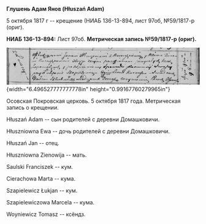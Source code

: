 **Глушень Адам Янов (Hłuszаń Adam)**

5 октября 1817 г -- крещение (НИАБ 136-13-894, лист 97об, №59/1817-р
(ориг).

**НИАБ 136-13-894:** Лист 97об. **Метрическая запись №59/1817-р
(ориг).**

![](./media/c4731bd76a8829faa7fb688304ddd0dcbc1dc3cc.png){width="6.496527777777778in"
height="0.99167760279965in"}

Осовская Покровская церковь. 5 октября 1817 года. Метрическая запись о
крещении.

Hłuszań Adam -- сын родителей с деревни Домашковичи.

Hłuszniowna Ewa -- дочь родителей с деревни Домашковичи.

Hłuszań Jan -- отец.

Hłuszniowna Zienowija -- мать.

Saulski Franciszek -- кум.

Cierachowa Marta -- кума.

Szapielewicz Łukjan -- кум.

Szapielewiczowa Marcela -- кума.

Woyniewicz Tomasz -- ксёндз.
